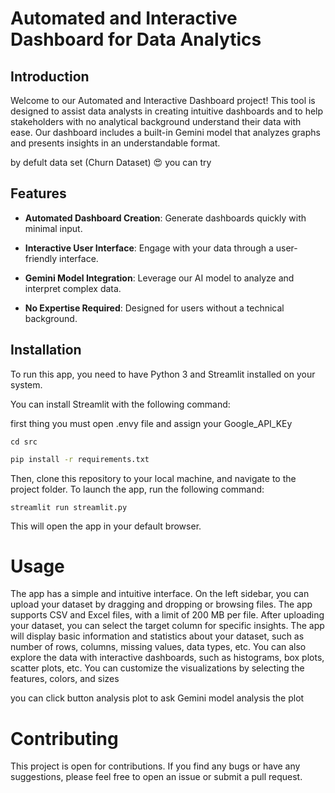 
# Automated and Interactive Dashboard for Data Analytics



## Introduction
Welcome to our Automated and Interactive Dashboard project! This tool is designed to assist data analysts in creating intuitive dashboards and to help stakeholders with no analytical background understand their data with ease. Our dashboard includes a built-in Gemini model that analyzes graphs and presents insights in an understandable format.

by defult data set (Churn Dataset) 😍 
you can try

## Features
- **Automated Dashboard Creation**: Generate dashboards quickly with minimal input.

- **Interactive User Interface**: Engage with your data through a user-friendly interface.

- **Gemini Model Integration**: Leverage our AI model to analyze and interpret complex data.

- **No Expertise Required**: Designed for users without a technical background.


  

## Installation

To run this app, you need to have Python 3 and Streamlit installed on your system. 


You can install Streamlit with the following command:

first thing you must open .envy file and assign your Google_API_KEy

```
cd src
```

```bash
pip install -r requirements.txt
```
Then, clone this repository to your local machine, and navigate to the project folder. To launch the app, run the following command:

```
streamlit run streamlit.py 
```
This will open the app in your default browser.

# Usage

The app has a simple and intuitive interface. On the left sidebar, you can upload your dataset by dragging and dropping or browsing files. The app supports CSV and Excel files, with a limit of 200 MB per file. After uploading your dataset, you can select the target column for specific insights. The app will display basic information and statistics about your dataset, such as number of rows, columns, missing values, data types, etc. You can also explore the data with interactive dashboards, such as histograms, box plots, scatter plots, etc. You can customize the visualizations by selecting the features, colors, and sizes

you can click button analysis plot to ask Gemini model analysis the plot 


# Contributing

This project is open for contributions. If you find any bugs or have any suggestions, please feel free to open an issue or submit a pull request.



